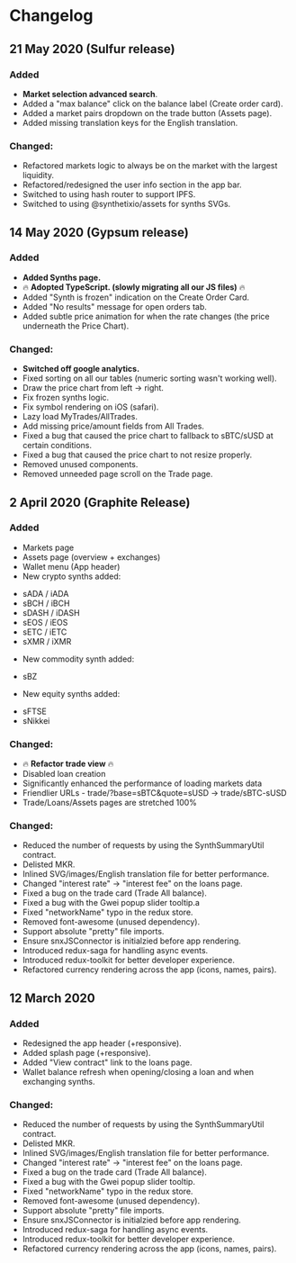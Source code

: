 # Changelog

## 21 May 2020 (Sulfur release)

### Added

- **Market selection advanced search**.
- Added a "max balance" click on the balance label (Create order card).
- Added a market pairs dropdown on the trade button (Assets page).
- Added missing translation keys for the English translation.

### Changed:

- Refactored markets logic to always be on the market with the largest liquidity.
- Refactored/redesigned the user info section in the app bar.
- Switched to using hash router to support IPFS.
- Switched to using @synthetixio/assets for synths SVGs.

## 14 May 2020 (Gypsum release)

### Added

- **Added Synths page.**
- 🔥 **Adopted TypeScript. (slowly migrating all our JS files)** 🔥
- Added "Synth is frozen" indication on the Create Order Card.
- Added "No results" message for open orders tab.
- Added subtle price animation for when the rate changes (the price underneath the Price Chart).

### Changed:

- **Switched off google analytics.**
- Fixed sorting on all our tables (numeric sorting wasn't working well).
- Draw the price chart from left -> right.
- Fix frozen synths logic.
- Fix symbol rendering on iOS (safari).
- Lazy load MyTrades/AllTrades.
- Add missing price/amount fields from All Trades.
- Fixed a bug that caused the price chart to fallback to sBTC/sUSD at certain conditions.
- Fixed a bug that caused the price chart to not resize properly.
- Removed unused components.
- Removed unneeded page scroll on the Trade page.

## 2 April 2020 (Graphite Release)

### Added

- Markets page
- Assets page (overview + exchanges)
- Wallet menu (App header)
- New crypto synths added:

* sADA / iADA
* sBCH / iBCH
* sDASH / iDASH
* sEOS / iEOS
* sETC / iETC
* sXMR / iXMR

- New commodity synth added:

* sBZ

- New equity synths added:

* sFTSE
* sNikkei

### Changed:

- 🔥 **Refactor trade view** 🔥
- Disabled loan creation
- Significantly enhanced the performance of loading markets data
- Friendlier URLs - trade/?base=sBTC&quote=sUSD -> trade/sBTC-sUSD
- Trade/Loans/Assets pages are stretched 100%

### Changed:

- Reduced the number of requests by using the SynthSummaryUtil contract.
- Delisted MKR.
- Inlined SVG/images/English translation file for better performance.
- Changed "interest rate" -> "interest fee" on the loans page.
- Fixed a bug on the trade card (Trade All balance).
- Fixed a bug with the Gwei popup slider tooltip.a
- Fixed "networkName" typo in the redux store.
- Removed font-awesome (unused dependency).
- Support absolute "pretty" file imports.
- Ensure snxJSConnector is initialzied before app rendering.
- Introduced redux-saga for handling async events.
- Introduced redux-toolkit for better developer experience.
- Refactored currency rendering across the app (icons, names, pairs).

## 12 March 2020

### Added

- Redesigned the app header (+responsive).
- Added splash page (+responsive).
- Added "View contract" link to the loans page.
- Wallet balance refresh when opening/closing a loan and when exchanging synths.

### Changed:

- Reduced the number of requests by using the SynthSummaryUtil contract.
- Delisted MKR.
- Inlined SVG/images/English translation file for better performance.
- Changed "interest rate" -> "interest fee" on the loans page.
- Fixed a bug on the trade card (Trade All balance).
- Fixed a bug with the Gwei popup slider tooltip.
- Fixed "networkName" typo in the redux store.
- Removed font-awesome (unused dependency).
- Support absolute "pretty" file imports.
- Ensure snxJSConnector is initialzied before app rendering.
- Introduced redux-saga for handling async events.
- Introduced redux-toolkit for better developer experience.
- Refactored currency rendering across the app (icons, names, pairs).
